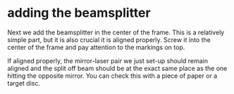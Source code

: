 # adding the beamsplitter

Next we add the beamsplitter in the center of the frame. This is a relatively simple part, but it is also crucial it is aligned properly. Screw it into the center of the frame and pay attention to the markings on top.  

If aligned properly, the mirror-laser pair we just set-up should remain aligned and the split off beam should be at the exact same place as the one hitting the opposite mirror. You can check this with a piece of paper or a target disc.
